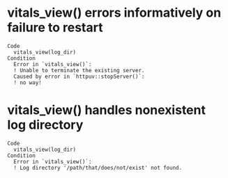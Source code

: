 # vitals_view() errors informatively on failure to restart

    Code
      vitals_view(log_dir)
    Condition
      Error in `vitals_view()`:
      ! Unable to terminate the existing server.
      Caused by error in `httpuv::stopServer()`:
      ! no way!

# vitals_view() handles nonexistent log directory

    Code
      vitals_view(log_dir)
    Condition
      Error in `vitals_view()`:
      ! Log directory '/path/that/does/not/exist' not found.
